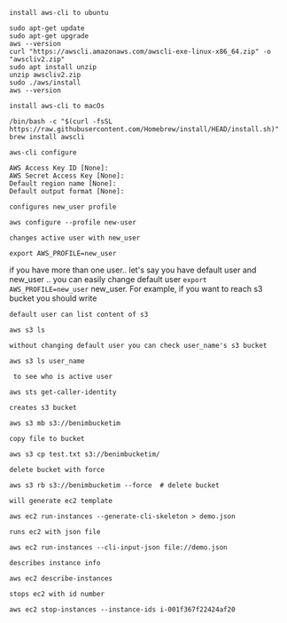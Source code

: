`install aws-cli to ubuntu` 

```
sudo apt-get update
sudo apt-get upgrade
aws --version
curl "https://awscli.amazonaws.com/awscli-exe-linux-x86_64.zip" -o "awscliv2.zip"
sudo apt install unzip
unzip awscliv2.zip
sudo ./aws/install
aws --version
```

`install aws-cli to macOs`
```
/bin/bash -c "$(curl -fsSL https://raw.githubusercontent.com/Homebrew/install/HEAD/install.sh)"
brew install awscli
```

`aws-cli configure`
```
AWS Access Key ID [None]:
AWS Secret Access Key [None]: 
Default region name [None]:
Default output format [None]:
```

`configures new_user profile`
```
aws configure --profile new-user 
```

`changes active user with new_user`
```
export AWS_PROFILE=new_user
```

if you have more than one user.. let's say you have default user and new_user .. you can easily change default user `export AWS_PROFILE=new_user` new_user. 
For example, if you want to reach s3 bucket you should write

`default user can list content of s3`
```
aws s3 ls 
```

`without changing default user you can check user_name's s3 bucket`
```
aws s3 ls user_name  
```

` to see who is active user`
```
aws sts get-caller-identity
```

`creates s3 bucket` 
```
aws s3 mb s3://benimbucketim
```

`copy file to bucket`
```
aws s3 cp test.txt s3://benimbucketim/ 
```

`delete bucket with force`
```
aws s3 rb s3://benimbucketim --force  # delete bucket
```

`will generate ec2 template`
```
aws ec2 run-instances --generate-cli-skeleton > demo.json 
```

`runs ec2 with json file`
```
aws ec2 run-instances --cli-input-json file://demo.json
```


`describes instance info`
```
aws ec2 describe-instances 
```

`stops ec2 with id number`
```
aws ec2 stop-instances --instance-ids i-001f367f22424af20
```

